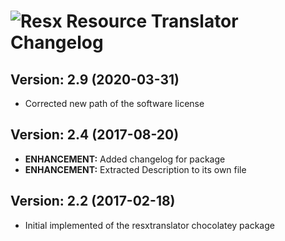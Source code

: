 # ![Resx Resource Translator Changelog](https://img.shields.io/badge/Resx%20Resource%20Translator-Package%20Changelog-blue.svg?style=for-the-badge)

## Version: 2.9 (2020-03-31)

- Corrected new path of the software license

## Version: 2.4 (2017-08-20)

- **ENHANCEMENT:** Added changelog for package
- **ENHANCEMENT:** Extracted Description to its own file

## Version: 2.2 (2017-02-18)

- Initial implemented of the resxtranslator chocolatey package
